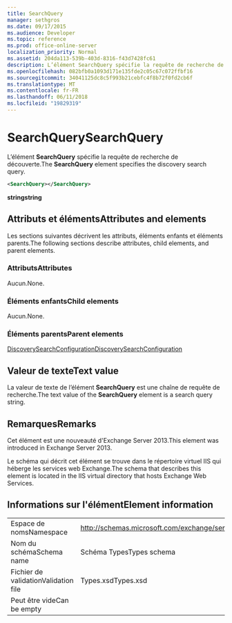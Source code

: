 ```yaml
---
title: SearchQuery
manager: sethgros
ms.date: 09/17/2015
ms.audience: Developer
ms.topic: reference
ms.prod: office-online-server
localization_priority: Normal
ms.assetid: 204da113-539b-403d-8316-f43d7428fc61
description: L’élément SearchQuery spécifie la requête de recherche de découverte.
ms.openlocfilehash: 082bfb0a1093d171e135fde2c05c67c072ffbf16
ms.sourcegitcommit: 34041125dc8c5f993b21cebfc4f8b72f0fd2cb6f
ms.translationtype: MT
ms.contentlocale: fr-FR
ms.lasthandoff: 06/11/2018
ms.locfileid: "19829319"
---
```

# <a name="searchquery"></a><span data-ttu-id="fe9a5-103">SearchQuery</span><span class="sxs-lookup"><span data-stu-id="fe9a5-103">SearchQuery</span></span>

<span data-ttu-id="fe9a5-104">L’élément **SearchQuery** spécifie la requête de recherche de découverte.</span><span class="sxs-lookup"><span data-stu-id="fe9a5-104">The **SearchQuery** element specifies the discovery search query.</span></span> 
  
```XML
<SearchQuery></SearchQuery>
```

 <span data-ttu-id="fe9a5-105">**string**</span><span class="sxs-lookup"><span data-stu-id="fe9a5-105">**string**</span></span>
## <a name="attributes-and-elements"></a><span data-ttu-id="fe9a5-106">Attributs et éléments</span><span class="sxs-lookup"><span data-stu-id="fe9a5-106">Attributes and elements</span></span>

<span data-ttu-id="fe9a5-107">Les sections suivantes décrivent les attributs, éléments enfants et éléments parents.</span><span class="sxs-lookup"><span data-stu-id="fe9a5-107">The following sections describe attributes, child elements, and parent elements.</span></span>
  
### <a name="attributes"></a><span data-ttu-id="fe9a5-108">Attributs</span><span class="sxs-lookup"><span data-stu-id="fe9a5-108">Attributes</span></span>

<span data-ttu-id="fe9a5-109">Aucun.</span><span class="sxs-lookup"><span data-stu-id="fe9a5-109">None.</span></span>
  
### <a name="child-elements"></a><span data-ttu-id="fe9a5-110">Éléments enfants</span><span class="sxs-lookup"><span data-stu-id="fe9a5-110">Child elements</span></span>

<span data-ttu-id="fe9a5-111">Aucun.</span><span class="sxs-lookup"><span data-stu-id="fe9a5-111">None.</span></span>
  
### <a name="parent-elements"></a><span data-ttu-id="fe9a5-112">Éléments parents</span><span class="sxs-lookup"><span data-stu-id="fe9a5-112">Parent elements</span></span>

[<span data-ttu-id="fe9a5-113">DiscoverySearchConfiguration</span><span class="sxs-lookup"><span data-stu-id="fe9a5-113">DiscoverySearchConfiguration</span></span>](discoverysearchconfiguration.md)
  
## <a name="text-value"></a><span data-ttu-id="fe9a5-114">Valeur de texte</span><span class="sxs-lookup"><span data-stu-id="fe9a5-114">Text value</span></span>

<span data-ttu-id="fe9a5-115">La valeur de texte de l’élément **SearchQuery** est une chaîne de requête de recherche.</span><span class="sxs-lookup"><span data-stu-id="fe9a5-115">The text value of the **SearchQuery** element is a search query string.</span></span> 
  
## <a name="remarks"></a><span data-ttu-id="fe9a5-116">Remarques</span><span class="sxs-lookup"><span data-stu-id="fe9a5-116">Remarks</span></span>

<span data-ttu-id="fe9a5-117">Cet élément est une nouveauté d'Exchange Server 2013.</span><span class="sxs-lookup"><span data-stu-id="fe9a5-117">This element was introduced in Exchange Server 2013.</span></span>
  
<span data-ttu-id="fe9a5-118">Le schéma qui décrit cet élément se trouve dans le répertoire virtuel IIS qui héberge les services web Exchange.</span><span class="sxs-lookup"><span data-stu-id="fe9a5-118">The schema that describes this element is located in the IIS virtual directory that hosts Exchange Web Services.</span></span>
  
## <a name="element-information"></a><span data-ttu-id="fe9a5-119">Informations sur l'élément</span><span class="sxs-lookup"><span data-stu-id="fe9a5-119">Element information</span></span>

|||
|:-----|:-----|
|<span data-ttu-id="fe9a5-120">Espace de noms</span><span class="sxs-lookup"><span data-stu-id="fe9a5-120">Namespace</span></span>  <br/> |http://schemas.microsoft.com/exchange/services/2006/types  <br/> |
|<span data-ttu-id="fe9a5-121">Nom du schéma</span><span class="sxs-lookup"><span data-stu-id="fe9a5-121">Schema name</span></span>  <br/> |<span data-ttu-id="fe9a5-122">Schéma Types</span><span class="sxs-lookup"><span data-stu-id="fe9a5-122">Types schema</span></span>  <br/> |
|<span data-ttu-id="fe9a5-123">Fichier de validation</span><span class="sxs-lookup"><span data-stu-id="fe9a5-123">Validation file</span></span>  <br/> |<span data-ttu-id="fe9a5-124">Types.xsd</span><span class="sxs-lookup"><span data-stu-id="fe9a5-124">Types.xsd</span></span>  <br/> |
|<span data-ttu-id="fe9a5-125">Peut être vide</span><span class="sxs-lookup"><span data-stu-id="fe9a5-125">Can be empty</span></span>  <br/> ||
   


